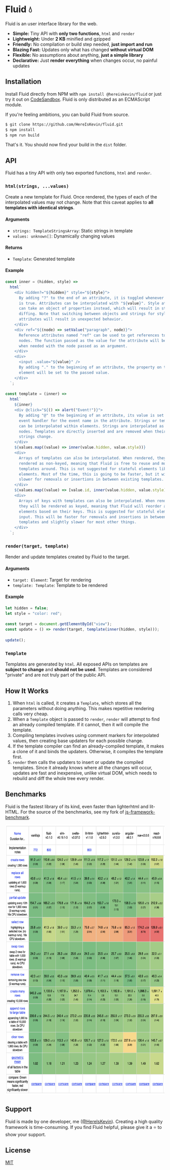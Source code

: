 # Fluid 💧

Fluid is an user interface library for the web.

- **Simple:** Tiny API with **only two functions**, `html` and `render`
- **Lightweight:** Under **2 KB** minified and gzipped
- **Friendly:** No compilation or build step needed, **just import and run**
- **Blazing Fast:** Updates only what has changed **without virtual DOM**
- **Flexible:** No assumptions about anything, **just a simple library**
- **Declarative:** Just **render everything** when changes occur, no painful updates

## Installation

Install Fluid directly from NPM with `npm install @hereiskevin/fluid` or just try it out on [CodeSandbox](https://codesandbox.io/s/fluid-playground-xfmsp). Fluid is only distributed as an ECMAScript module.

If you're feeling ambitions, you can build Fluid from source.

```bash
$ git clone https://github.com/HereIsKevin/fluid.git
$ npm install
$ npm run build
```

That's it. You should now find your build in the `dist` folder.

## API

Fluid has a tiny API with only two exported functions, `html` and `render`.

### `html(strings, ...values)`

Create a new template for Fluid. Once rendered, the types of each of the interpolated values may not change. Note that this caveat applies to **all templates with identical strings**.

#### Arguments

- `strings: TemplateStringsArray`: Static strings in template
- `values: unknown[]`: Dynamically changing values

#### Returns

- `Template`: Generated template

#### Example

```javascript
const inner = (hidden, style) =>
  html`
    <div hidden?="${hidden}" style="${style}">
      By adding "?" to the end of an attribute, it is toggled whenever its value
      is true. Attributes can be interpolated with "${value}". Style attributes
      can take an object of properties instead, which will result in style
      diffing. Note that switching between objects and strings for style
      attributes will result in unexpected behavior.
    </div>
    <div ref="${(node) => setValue("paragraph", node)}">
      Reference attributes named "ref" can be used to get references to actual
      nodes. The function passed as the value for the attribute will be called
      when needed with the node passed as an argument.
    </div>
    <div>
      <input .value="${value}" />
      By adding "." to the beginning of an attribute, the property on the
      element will be set to the passed value.
    </div>
  `;

const template = (inner) =>
  html`
    ${inner}
    <div @click="${() => alert("Event!")}">
      By adding "@" to the beginning of an attribute, its value is set to be the
      event handler for the event name in the attribute. Strings or templates
      can be interpolated within elements. Strings are interpolated as text
      nodes. Templates are directly inserted and are removed when their static
      strings change.
    </div>
    ${values.map((value) => inner(value.hidden, value.style))}
    <div>
      Arrays of templates can also be interpolated. When rendered, they will be
      rendered as non-keyed, meaning that Fluid is free to reuse and move
      templates around. This is not suggested for stateful elements like input
      elements. Most of the time, this is going to be faster, but it will be
      slower for removals or insertions in between existing templates.
    </div>
    ${values.map((value) => [value.id, inner(value.hidden, value.style)])}
    <div>
      Arrays of keys with templates can also be interpolated. When rendered,
      they will be rendered as keyed, meaning that Fluid will reorder and move
      elements based on their keys. This is suggested for stateful elements like
      input. This will be faster for removals and insertions in between existing
      templates and slightly slower for most other things.
    </div>
  `;
```

### `render(target, template)`

Render and update templates created by Fluid to the target.

#### Arguments

- `target: Element`: Target for rendering
- `template: Template`: Template to be rendered

#### Example

```javascript
let hidden = false;
let style = "color: red";

const target = document.getElementById("view");
const update = () => render(target, template(inner(hidden, style)));

update();
```

### `Template`

Templates are generated by `html`. All exposed APIs on templates are **subject to change** and **should not be used**. Templates are considered "private" and are not truly part of the public API.

## How It Works

1. When `html` is called, it creates a `Template`, which stores all the parameters without doing anything. This makes repetitive rendering calls very cheap.
2. When a `Template` object is passed to `render`, `render` will attempt to find an already compiled template. If it cannot, then it will compile the template.
3. Compiling templates involves using comment markers for interpolated values, then creating base updaters for each possible change.
4. If the template compiler can find an already-compiled template, it makes a clone of it and binds the updaters. Otherwise, it compiles the template first.
5. `render` then calls the updaters to insert or update the compiled templates. Since it already knows where all the changes will occur, updates are fast and inexpensive, unlike virtual DOM, which needs to rebuild and diff the whole tree every render.

## Benchmarks

Fluid is the fastest library of its kind, even faster than lighterhtml and lit-HTML. For the source of the benchmarks, see my fork of [js-framework-benchmark](https://github.com/HereIsKevin/js-framework-benchmark).

<p align="center">
  <img src="./benchmarks.png" alt="Fluid Benchmarks" height="855px" />
</p>

## Support

Fluid is made by one developer, me ([@HereIsKevin](https://github.com/HereIsKevin)). Creating a high quality framework is time-consuming. If you find Fluid helpful, please give it a ⭐️ to show your support.

## License

[MIT](https://github.com/HereIsKevin/fluid/blob/master/LICENSE)
